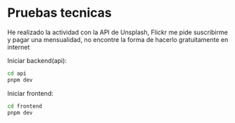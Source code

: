 # Pruebas tecnicas

He realizado la actividad con la API de Unsplash, Flickr me pide suscribirme y pagar una mensualidad, no encontre la forma de hacerlo gratuitamente en internet

Iniciar backend(api):

```bash
cd api
pnpm dev
```

Iniciar frontend:

```bash
cd frontend
pnpm dev
```
